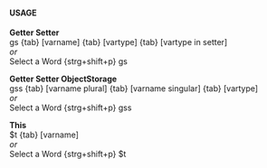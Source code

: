 #### USAGE

**Getter Setter**  
gs {tab} [varname] {tab} [vartype] {tab} [vartype in setter]  
*or*  
Select a Word {strg+shift+p} gs

**Getter Setter ObjectStorage**  
gss {tab} [varname plural] {tab} [varname singular] {tab} [vartype]  
*or*  
Select a Word {strg+shift+p} gss

**This**  
$t {tab} [varname]  
*or*  
Select a Word {strg+shift+p} $t